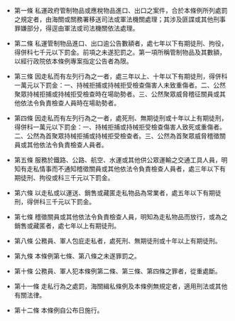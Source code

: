 * 第一條 私運政府管制物品或應稅物品進口、出口之案件，合於本條例所列處罰之規定者，由海關或關務署移送司法或軍法機關處理；其涉及匪諜或其他刑事罪嫌部分，得逕由軍法或司法機關依法處理。

* 第二條 私運管制物品進口、出口逾公告數額者，處七年以下有期徒刑、拘役，得併科七千元以下罰金。前項之未遂犯罰之。第一項所稱管制物品及其數額，以經行政院依本條例專案指定公告者為限。

* 第三條 因走私而有左列行為之一者，處三年以上、十年以下有期徒刑，得併科一萬元以下罰金：一、持械拒捕或持械拒受檢查傷害人未致重傷者。二、公然聚眾持械拒捕或持械拒受檢查時在場助勢者。三、公然聚眾威脅稽征關員或其他依法令負責檢查人員時在場助勢者。

* 第四條 因走私而有左列行為之一者，處死刑、無期徒刑或十年以上有期徒刑，得併科一萬元以下罰金：一、持械拒捕或持械拒受檢查傷害人致死或重傷者。二、公然為首聚眾持械拒捕或持械拒受檢查者。三、公然為首聚眾威脅稽徵關員或其他依法令負責檢查人員者。

* 第五條 服務於鐵路、公路、航空、水運或其他供公眾運輸之交通工具人員，明知有走私情事而不通知稽徵關員或其他依法令負責檢查人員者，處三年以下有期徒刑、拘役或科三千元以下罰金。

* 第六條 以走私或以運送、銷售或藏匿走私物品為常業者，處五年以下有期徒刑，得併科三千元以下罰金。

* 第七條 稽徵關員或其他依法令負責檢查人員，明知為走私物品而放行，或為之銷售或藏匿者，處七年以上有期徒刑。

* 第八條 公務員、軍人包庇走私者，處死刑、無期徒刑或十年以上有期徒刑。

* 第九條 本條例第七條、第八條之未遂罪罰之。

* 第十條 公務員、軍人犯本條例第二條、第三條、第四條之罪者，從重處斷。

* 第十一條 走私行為之處罰，海關緝私條例及本條例無規定者，適用刑法或其他有關法律。

* 第十二條 本條例自公布日施行。

